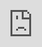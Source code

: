 ```yaml
---
layout: post
title: "자이언티가 '쇼미더머니9'의 '괴짜' 가이드 버전을 공개합니다."
author: "undefined"
thumbnail: "https://www.allkpop.com/upload/2021/02/content/062035/thumb/1612661728_.jpg"
tags: 
---
```




<div class="video_wrapper" style="padding-top: 56.25%;">
    <iframe id="player" class="main_video" src="https://www.youtube.com/embed/ufysPGdp1Ss" width="100%" height="100%" frameborder="0" allowfullscreen="" style="display: block !important; position: absolute; top: 0px; left: 0px; width: 100%; height: 100%;"></iframe>
</div>


자이언티가 `쇼미더머니9` 팬들을 위한 깜짝 선물을 공개했다.

자이언티는 네이버 NOW `SAP`의 진행자입니다. 두 번째 시즌 첫 게스트로는 `쇼미더머니9` 우승자 릴보이가 출연했고, 두 사람은 공연과 음악 작업, 비하인드부터 다양한 해프닝에 대해 이야기했다.

자이언티는 `쇼미더머니9`의 곡 중 하나인 `프릭`의 가이드 버전을 공개하면서 팬들을 위한 깜짝 선물도 받았다. 자이언티는 "원래 이 노래에 피쳐링을 하려고 했는데, 릴보이가 제 파트를 부르면 너무 멋질 것 같다고 판단해 빠져들게 됐다"고 밝혔다.

위의 "Freak"의 가이드 버전을 들어보십시오.